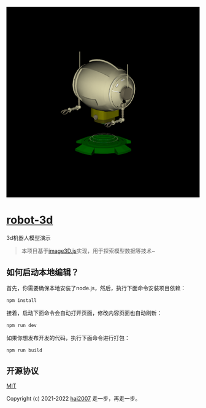 <p align='center'>
    <a href='https://clunch-contrib.github.io/robot-3d/' target='_blank'>
        <img src='./view.png' />
    </a>
</p>

# [robot-3d](https://clunch-contrib.github.io/robot-3d/)
3d机器人模型演示

> 本项目基于[image3D.js](https://hai2007.gitee.io/image3d/)实现，用于探索模型数据等技术~

## 如何启动本地编辑？

首先，你需要确保本地安装了node.js，然后，执行下面命令安装项目依赖：

```bash
npm install
```

接着，启动下面命令会自动打开页面，修改内容页面也自动刷新：

```bash
npm run dev
```

如果你想发布开发的代码，执行下面命令进行打包：

```bash
npm run build
```

开源协议
---------------------------------------
[MIT](https://github.com/clunch-contrib/robot-3d/blob/master/LICENSE)

Copyright (c) 2021-2022 [hai2007](https://hai2007.gitee.io/sweethome/) 走一步，再走一步。
